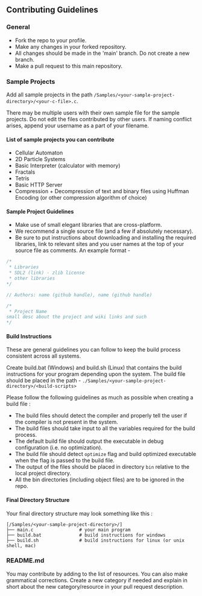 ## Contributing Guidelines

### General

* Fork the repo to your profile.
* Make any changes in your forked repository.
* All changes should be made in the 'main' branch. Do not create a new branch.
* Make a pull request to this main repository.

### Sample Projects

Add all sample projects in the path 
`/Samples/<your-sample-project-directory>/<your-c-file>.c`.

There may be multiple users with their own sample file for the 
sample projects. Do not edit the files contributed by other users.
If naming conflict arises, append your username as a part of your 
filename.

#### List of sample projects you can contribute

- Cellular Automaton 
- 2D Particle Systems
- Basic Interpreter (calculator with memory)
- Fractals
- Tetris
- Basic HTTP Server
- Compression + Decompression of text and binary files using Huffman Encoding (or other compression algorithm of choice)

#### Sample Project Guidelines

* Make use of small elegant libraries that are cross-platform.
* We recommend a single source file (and a few if absolutely necessary).
* Be sure to put instructions about downloading and installing the required libraries, link to relevant sites and you user names at the top of your source file as comments. An example format -

```cpp
/*
 * Libraries
 * SDL2 (link) - zlib license
 * other libraries
*/

// Authors: name (github handle), name (github handle)

/*
 * Project Name
small desc about the project and wiki links and such
*/
```

#### Build Instructions

These are general guidelines you can follow to keep the build 
process consistent across all systems.

Create build.bat (Windows) and build.sh (Linux) that contains the 
build instructions for your program depending upon the system. The
build file should be placed in the path - 
`./Samples/<your-sample-project-directory>/<build-scripts>`

Please follow the following guidelines as much as possible when 
creating a build file :

- The build files should detect the compiler and properly tell the user if the compiler is not present in the system.
- The build files should take input to all the variables required for the build process.
- The default build file should output the executable in debug configuration (i.e. no optimization).
- The build file should detect `optimize` flag and build optimized executable when the flag is passed to the build file.
- The output of the files should be placed in directory `bin` relative to the local project directory.
- All the bin directories (including object files) are to be ignored in the repo.

#### Final Directory Structure

Your final directory structure may look something like this : 
```
[/Samples/<your-sample-project-directory>/]
├── main.c                 # your main program
├── build.bat              # build instructions for windows
├── build.sh               # build instructions for linux (or unix shell, mac)
```

### README.md

You may contribute by adding to the list of resources. You can also
make grammatical corrections. Create a new category if needed and 
explain in short about the new category/resource in your pull 
request description.

